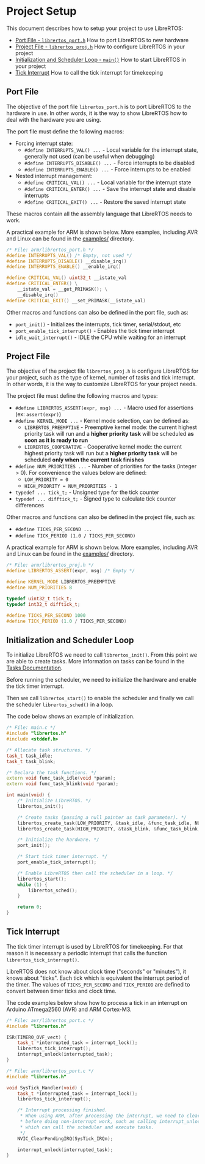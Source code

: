# Project Setup

This document describes how to setup your project to use LibreRTOS:

- [Port File - `librertos_port.h`](Project-Setup#port-file)
  How to port LibreRTOS to new hardware
- [Project File - `librertos_proj.h`](Project-Setup#project-file)
  How to configure LibreRTOS in your project
- [Initialization and Scheduler Loop - `main()`](Project-Setup#initialization-and-scheduler-loop)
  How to start LibreRTOS in your project
- [Tick Interrupt](Project-Setup#tick-interrupt)
  How to call the tick interrupt for timekeeping

## Port File

The objective of the port file `librertos_port.h` is to port LibreRTOS to the
hardware in use. In other words, it is the way to show LibreRTOS how to deal
with the hardware you are using.

The port file must define the following macros:

- Forcing interrupt state:
  - `#define INTERRUPTS_VAL() ...` - Local variable for the interrupt state,
    generally not used (can be useful when debugging)
  - `#define INTERRUPTS_DISABLE() ...` - Force interrupts to be disabled
  - `#define INTERRUPTS_ENABLE() ...` - Force interrupts to be enabled
- Nested interrupt management:
  - `#define CRITICAL_VAL() ...` - Local variable for the interrupt state
  - `#define CRITICAL_ENTER() ...` - Save the interrupt state and disable interrupts
  - `#define CRITICAL_EXIT() ...` - Restore the saved interrupt state

These macros contain all the assembly language that LibreRTOS needs to work.

A practical example for ARM is shown below. More examples, including AVR and
Linux can be found in the [examples/](../examples/) directory.

```cpp
/* File: arm/librertos_port.h */
#define INTERRUPTS_VAL() /* Empty, not used */
#define INTERRUPTS_DISABLE() __disable_irq()
#define INTERRUPTS_ENABLE() __enable_irq()

#define CRITICAL_VAL() uint32_t __istate_val
#define CRITICAL_ENTER() \
    __istate_val = __get_PRIMASK(); \
    __disable_irq()
#define CRITICAL_EXIT() __set_PRIMASK(__istate_val)
```

Other macros and functions can also be defined in the port file, such as:

- `port_init()` - Initializes the interrupts, tick timer, serial/stdout, etc
- `port_enable_tick_interrupt()` - Enables the tick timer interrupt
- `idle_wait_interrupt()` - IDLE the CPU while waiting for an interrupt

## Project File

The objective of the project file `librertos_proj.h` is configure LibreRTOS
for your project, such as the type of kernel, number of tasks and tick interrupt.
In other words, it is the way to customize LibreRTOS for your project needs.

The project file must define the following macros and types:

- `#define LIBRERTOS_ASSERT(expr, msg) ...` - Macro used for assertions
  (ex: `assert(expr)`)
- `#define KERNEL_MODE ...` - Kernel mode selection, can be defined as:
  - `LIBRERTOS_PREEMPTIVE` - Preemptive kernel mode: the current highest priority
    task will run and a **higher priority task** will be scheduled
    **as soon as it is ready to run**
  - `LIBRERTOS_COOPERATIVE` - Cooperative kernel mode: the current highest priority
    task will run but a **higher priority task** will be scheduled
    **only when the current task finishes**
- `#define NUM_PRIORITIES ...` - Number of priorities for the tasks (integer > 0).
  For convenience the values below are defined:
  - `LOW_PRIORITY = 0`
  - `HIGH_PRIORITY = NUM_PRIORITIES - 1`
- `typedef ... tick_t;` - Unsigned type for the tick counter
- `typedef ... difftick_t;` - Signed type to calculate tick counter differences

Other macros and functions can also be defined in the project file, such as:

- `#define TICKS_PER_SECOND ...`
- `#define TICK_PERIOD (1.0 / TICKS_PER_SECOND)`

A practical example for ARM is shown below. More examples, including AVR and
Linux can be found in the [examples/](../examples/) directory.

```cpp
/* File: arm/librertos_proj.h */
#define LIBRERTOS_ASSERT(expr, msg) /* Empty */

#define KERNEL_MODE LIBRERTOS_PREEMPTIVE
#define NUM_PRIORITIES 8

typedef uint32_t tick_t;
typedef int32_t difftick_t;

#define TICKS_PER_SECOND 1000
#define TICK_PERIOD (1.0 / TICKS_PER_SECOND)
```

## Initialization and Scheduler Loop

To initialize LibreRTOS we need to call `librertos_init()`.
From this point we are able to create tasks.
More information on tasks can be found in the [Tasks Documentation](Tasks).

Before running the scheduler, we need to initialize the hardware and enable
the tick timer interrupt.

Then we call `librertos_start()` to enable the scheduler and finally
we call the scheduler `librertos_sched()` in a loop.

The code below shows an example of initialization.

```cpp
/* File: main.c */
#include "librertos.h"
#include <stddef.h>

/* Allocate task structures. */
task_t task_idle;
task_t task_blink;

/* Declara the task functions. */
extern void func_task_idle(void *param);
extern void func_task_blink(void *param);

int main(void) {
    /* Initialize LibreRTOS. */
    librertos_init();

    /* Create tasks (passing a null pointer as task parameter). */
    librertos_create_task(LOW_PRIORITY, &task_idle, &func_task_idle, NULL);
    librertos_create_task(HIGH_PRIORITY, &task_blink, &func_task_blink, NULL);

    /* Initialize the hardware. */
    port_init();

    /* Start tick timer interrupt. */
    port_enable_tick_interrupt();

    /* Enable LibreRTOS then call the scheduler in a loop. */
    librertos_start();
    while (1) {
        librertos_sched();
    }

    return 0;
}
```

## Tick Interrupt

The tick timer interrupt is used by LibreRTOS for timekeeping.
For that reason it is necessary a periodic interrupt that calls the function
`librertos_tick_interrupt()`.

LibreRTOS does not know about clock time ("seconds" or "minutes"), it knows
about "ticks". Each tick which is equivalent the interrupt period of the
timer. The values of `TICKS_PER_SECOND` and `TICK_PERIOD` are defined to
convert between timer ticks and clock time.

The code examples below show how to process a tick in an interrupt on
Arduino ATmega2560 (AVR) and ARM Cortex-M3.

```cpp
/* File: avr/librertos_port.c */
#include "librertos.h"

ISR(TIMER0_OVF_vect) {
    task_t *interrupted_task = interrupt_lock();
    librertos_tick_interrupt();
    interrupt_unlock(interrupted_task);
}
```

```cpp
/* File: arm/librertos_port.c */
#include "librertos.h"

void SysTick_Handler(void) {
    task_t *interrupted_task = interrupt_lock();
    librertos_tick_interrupt();

    /* Interrupt processing finished.
     * When using ARM, after processing the interrupt, we need to clear it
     * before doing non-interrupt work, such as calling interrupt_unlock(),
     * which can call the scheduler and execute tasks.
     */
    NVIC_ClearPendingIRQ(SysTick_IRQn);

    interrupt_unlock(interrupted_task);
}
```

